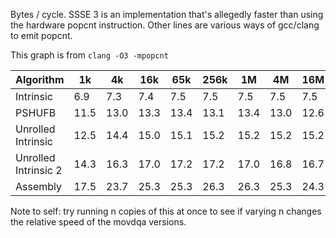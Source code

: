 Bytes / cycle. SSSE 3 is an implementation that's allegedly faster than using the hardware popcnt instruction. Other lines are various ways of gcc/clang to emit popcnt.

This graph is from `clang -O3 -mpopcnt`

| Algorithm | 1k | 4k | 16k | 65k | 256k | 1M | 4M | 16M |
| --- | --- | --- | --- | --- | --- | --- | --- | --- |
| Intrinsic | 6.9 | 7.3 | 7.4 | 7.5 | 7.5 | 7.5 | 7.5 | 7.5 |
| PSHUFB | 11.5 | 13.0 | 13.3 | 13.4 | 13.1 | 13.4 | 13.0 | 12.6 |
| Unrolled Intrinsic | 12.5 | 14.4 | 15.0 | 15.1 | 15.2 | 15.2 | 15.2 | 15.2 |
| Unrolled Intrinsic 2 | 14.3 | 16.3 | 17.0 | 17.2 | 17.2 | 17.0 | 16.8 | 16.7 |
| Assembly | 17.5 | 23.7 | 25.3 | 25.3 | 26.3 | 26.3 | 25.3 | 24.3 |

Note to self: try running n copies of this at once to see if varying n changes the relative speed of the movdqa versions.
